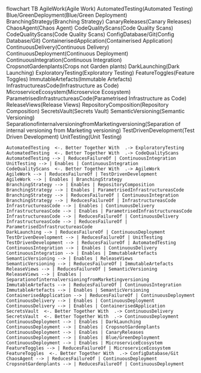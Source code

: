 flowchart TB
    AgileWork(Agile Work)
    AutomatedTesting(Automated Testing)
    Blue/GreenDeployment(Blue/Green Deployment)
    BranchingStrategy(Branching Strategy)
    CanaryReleases(Canary Releases)
    ChaosAgent(Chaos Agent)
    CodeQualityScans(Code Quality Scans)
    CodeQualityScans(Code Quality Scans)
    ConfigDatabase/Git(Config Database/Git)
    ContainerisedApplication(Containerised Application)
    ContinuousDelivery(Continuous Delivery)
    ContinuousDeployment(Continuous Deployment)
    ContinuousIntegration(Continuous Integration)
    CropsnotGardenplants(Crops not Garden plants)
    DarkLaunching(Dark Launching)
    ExploratoryTesting(Exploratory Testing)
    FeatureToggles(Feature Toggles)
    ImmutableArtefacts(Immutable Artefacts)
    InfrastructureasCode(Infrastructure as Code)
    MicroserviceEcosystem(Microservice Ecosystem)
    ParametrisedInfrastructureasCode(Parametrised Infrastructure as Code)
    ReleaseViews(Release Views)
    RepositoryComposition(Repository Composition)
    SecretsVault(Secrets Vault)
    SemanticVersioning(Semantic Versioning)
    SeparationofinternalversioningfromMarketingversioning(Separation of internal versioning from Marketing versioning)
    TestDrivenDevelopment(Test Driven Development)
    UnitTesting(Unit Testing)

    AutomatedTesting  <-. Better Together With  .-> ExploratoryTesting
    AutomatedTesting  <-. Better Together With  .-> CodeQualityScans
    AutomatedTesting --> | ReducesFailureOf | ContinuousIntegration
    UnitTesting --> | Enables | ContinuousIntegration
    CodeQualityScans  <-. Better Together With  .-> AgileWork
    AgileWork --> | ReducesFailureOf | TestDrivenDevelopment
    AgileWork --> | Enables | BranchingStrategy
    BranchingStrategy --> | Enables | RepositoryComposition
    BranchingStrategy --> | Enables | ParametrisedInfrastructureasCode
    BranchingStrategy --> | ReducesFailureOf | ContinuousIntegration
    BranchingStrategy --> | ReducesFailureOf | InfrastructureasCode
    InfrastructureasCode --> | Enables | ContinuousDelivery
    InfrastructureasCode --> | Enables | ParametrisedInfrastructureasCode
    InfrastructureasCode --> | ReducesFailureOf | ContinuousDelivery
    InfrastructureasCode --> | ReducesFailureOf | ParametrisedInfrastructureasCode
    DarkLaunching --> | ReducesFailureOf | ContinuousDeployment
    TestDrivenDevelopment --> | ReducesFailureOf | UnitTesting
    TestDrivenDevelopment --> | ReducesFailureOf | AutomatedTesting
    ContinuousIntegration --> | Enables | ContinuousDelivery
    ContinuousIntegration --> | Enables | ImmutableArtefacts
    SemanticVersioning --> | Enables | ReleaseViews
    SemanticVersioning --> | ReducesFailureOf | ImmutableArtefacts
    ReleaseViews --> | ReducesFailureOf | SemanticVersioning
    ReleaseViews --> | Enables | SeparationofinternalversioningfromMarketingversioning
    ImmutableArtefacts --> | ReducesFailureOf | ContinuousIntegration
    ImmutableArtefacts --> | Enables | SemanticVersioning
    ContainerisedApplication --> | ReducesFailureOf | ContinuousDeployment
    ContinuousDelivery --> | Enables | ContinuousDeployment
    ContinuousDelivery --> | Enables | ContainerisedApplication
    SecretsVault  <-. Better Together With  .-> ContinuousDelivery
    SecretsVault  <-. Better Together With  .-> ContinuousDeployment
    ContinuousDeployment --> | Enables | DarkLaunching
    ContinuousDeployment --> | Enables | CropsnotGardenplants
    ContinuousDeployment --> | Enables | CanaryReleases
    ContinuousDeployment --> | Enables | Blue/GreenDeployment
    ContinuousDeployment --> | Enables | MicroserviceEcosystem
    FeatureToggles --> | ReducesFailureOf | MicroserviceEcosystem
    FeatureToggles  <-. Better Together With  .-> ConfigDatabase/Git
    ChaosAgent --> | ReducesFailureOf | ContinuousDeployment
    CropsnotGardenplants --> | ReducesFailureOf | ContinuousDeployment

